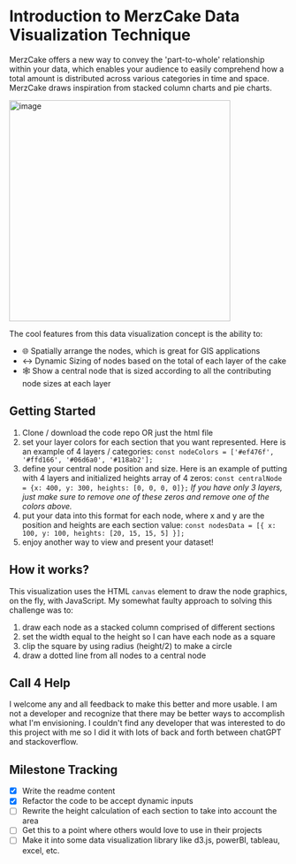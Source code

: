# Introduction to MerzCake Data Visualization Technique
MerzCake offers a new way to convey the 'part-to-whole' relationship within your data, which enables your audience to easily comprehend how a total amount is distributed across various categories in time and space. MerzCake draws inspiration from stacked column charts and pie charts.

<img width="400" alt="image" src="https://github.com/yaboyanees/MerzCake/assets/498666/0d92d424-2cc0-4b05-b5c1-d1ffd1d05ceb">

The cool features from this data visualization concept is the ability to:
- 🌐 Spatially arrange the nodes, which is great for GIS applications
- ↔️ Dynamic Sizing of nodes based on the total of each layer of the cake
- 🕸️ Show a central node that is sized according to all the contributing node sizes at each layer

## Getting Started
1. Clone / download the code repo OR just the html file
2. set your layer colors for each section that you want represented. Here is an example of 4 layers / categories: `const nodeColors = ['#ef476f', '#ffd166', '#06d6a0', '#118ab2'];`
3. define your central node position and size. Here is an example of putting with 4 layers and initialized heights array of 4 zeros: `const centralNode = {x: 400, y: 300, heights: [0, 0, 0, 0]};` *If you have only 3 layers, just make sure to remove one of these zeros and remove one of the colors above.*
4. put your data into this format for each node, where x and y are the position and heights are each section value: `const nodesData = [{ x: 100, y: 100, heights: [20, 15, 15, 5] }];`
5. enjoy another way to view and present your dataset!

## How it works?
This visualization uses the HTML `canvas` element to draw the node graphics, on the fly, with JavaScript. My somewhat faulty approach to solving this challenge was to:
1. draw each node as a stacked column comprised of different sections
2. set the width equal to the height so I can have each node as a square
3. clip the square by using radius (height/2) to make a circle
4. draw a dotted line from all nodes to a central node

## Call 4 Help
I welcome any and all feedback to make this better and more usable. I am not a developer and recognize that there may be better ways to accomplish what I'm envisioning. I couldn't find any developer that was interested to do this project with me so I did it with lots of back and forth between chatGPT and stackoverflow.

## Milestone Tracking
- [x] Write the readme content
- [x] Refactor the code to be accept dynamic inputs
- [ ] Rewrite the height calculation of each section to take into account the area
- [ ] Get this to a point where others would love to use in their projects
- [ ] Make it into some data visualization library like d3.js, powerBI, tableau, excel, etc.
